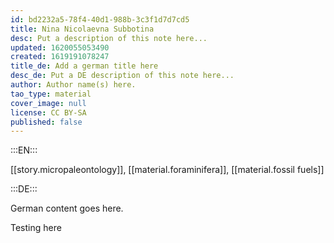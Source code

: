 ```yaml
---
id: bd2232a5-78f4-40d1-988b-3c3f1d7d7cd5
title: Nina Nicolaevna Subbotina
desc: Put a description of this note here...
updated: 1620055053490
created: 1619191078247
title_de: Add a german title here
desc_de: Put a DE description of this note here...
author: Author name(s) here.
tao_type: material
cover_image: null
license: CC BY-SA
published: false
---
```


:::EN:::

[[story.micropaleontology]], [[material.foraminifera]], [[material.fossil fuels]]

:::DE:::

German content goes here.

Testing here
